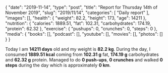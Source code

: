 {
    "date": "2019-11-14",
    "type": "post",
    "title": "Report for Thursday 14th of November 2019",
    "slug": "2019\/11\/14",
    "categories": [
        "Daily report"
    ],
    "images": [],
    "health": {
        "weight": 82.2,
        "height": 173,
        "age": 14211
    },
    "nutrition": {
        "calories": 1889.51,
        "fat": 102.31,
        "carbohydrates": 174.19,
        "protein": 62.32
    },
    "exercise": {
        "pushups": 0,
        "crunches": 0,
        "steps": 0
    },
    "media": {
        "books": [],
        "podcast": [],
        "youtube": [],
        "movies": [],
        "photos": []
    }
}

Today I am <strong>14211 days</strong> old and my weight is <strong>82.2 kg</strong>. During the day, I consumed <strong>1889.51 kcal</strong> coming from <strong>102.31 g</strong> fat, <strong>174.19 g</strong> carbohydrates and <strong>62.32 g</strong> protein. Managed to do <strong>0 push-ups</strong>, <strong>0 crunches</strong> and walked <strong>0 steps</strong> during the day which is approximately <strong>0 km</strong>.